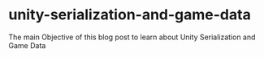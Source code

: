 # unity-serialization-and-game-data
The main Objective of this blog post to learn about Unity Serialization and Game Data

